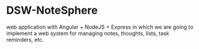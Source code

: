 # DSW-NoteSphere
web application with Angular + NodeJS + Express in which we are going to implement a web system for managing notes, thoughts, lists, task reminders, etc. 
